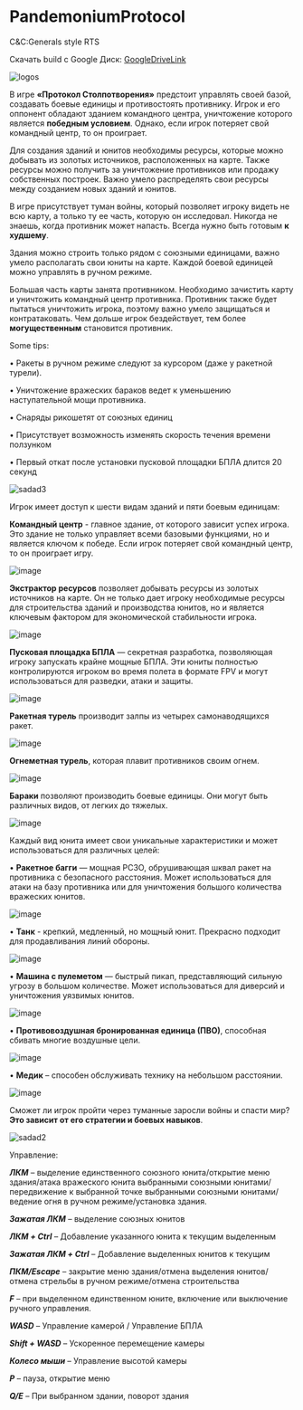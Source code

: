 # PandemoniumProtocol
C&amp;C:Generals style RTS

Скачать build с Google Диск:
[GoogleDriveLink](https://drive.google.com/file/d/1MUyM5szgDgpFMdbKhAGkCI3b3MLiMN7Y/view?usp=sharing)


![logos](https://github.com/svinokiller/PandemoniumProtocol/assets/115075748/434dd9f7-c311-4016-9c8d-492b075beb64)


В игре **«Протокол Столпотворения»** предстоит управлять своей базой, создавать боевые единицы и противостоять противнику. Игрок и его оппонент обладают зданием командного центра, уничтожение которого является **победным условием**. Однако, если игрок потеряет свой командный центр, то он проиграет.

Для создания зданий и юнитов необходимы ресурсы, которые можно добывать из золотых источников, расположенных на карте. Также ресурсы можно получить за уничтожение противников или продажу собственных построек. Важно умело распределять свои ресурсы между созданием новых зданий и юнитов.

В игре присутствует туман войны, который позволяет игроку видеть не всю карту, а только ту ее часть, которую он исследовал. Никогда не знаешь, когда противник может напасть. Всегда нужно быть готовым **к худшему**.

Здания можно строить только рядом с союзными единицами, важно умело располагать свои юниты на карте. Каждой боевой единицей можно управлять в ручном режиме.

Большая часть карты занята противником. Необходимо зачистить карту и уничтожить командный центр противника. Противник также будет пытаться уничтожить игрока, поэтому важно умело защищаться и контратаковать. Чем дольше игрок бездействует, тем более **могущественным** становится противник. 


Some tips:

•	Ракеты в ручном режиме следуют за курсором (даже у ракетной турели). 

•	Уничтожение вражеских бараков ведет к уменьшению наступательной мощи противника.

•	Снаряды рикошетят от союзных единиц

•	Присутствует возможность изменять скорость течения времени ползунком

• Первый откат после установки пусковой площадки БПЛА длится 20 секунд



![sadad3](https://github.com/svinokiller/PandemoniumProtocol/assets/115075748/f3fa8420-4d92-4238-892a-be058a74243c)




Игрок имеет доступ к шести видам зданий и пяти боевым единицам:

**Командный центр** - главное здание, от которого зависит успех игрока. Это здание не только управляет всеми базовыми функциями, но и является ключом к победе. Если игрок потеряет свой командный центр, то он проиграет игру.

![image](https://github.com/svinokiller/PandemoniumProtocol/assets/115075748/121f30ef-32b6-49c1-a778-4f992c384f97)


**Экстрактор ресурсов** позволяет добывать ресурсы из золотых источников на карте. Он не только дает игроку необходимые ресурсы для строительства зданий и производства юнитов, но и является ключевым фактором для экономической стабильности игрока.

![image](https://github.com/svinokiller/PandemoniumProtocol/assets/115075748/c7f9fa02-0f7b-4d52-b70d-24891af2d373)


**Пусковая площадка БПЛА** — секретная разработка, позволяющая игроку запускать крайне мощные БПЛА. Эти юниты полностью контролируются игроком во время полета в формате FPV и могут использоваться для разведки, атаки и защиты.

![image](https://github.com/svinokiller/PandemoniumProtocol/assets/115075748/292ac96f-0543-4260-aa56-3f1a4393da0f)


**Ракетная турель** производит залпы из четырех самонаводящихся ракет. 


![image](https://github.com/svinokiller/PandemoniumProtocol/assets/115075748/830f047b-733c-4c65-988b-47bfda5cc14b)


**Огнеметная турель**, которая плавит противников своим огнем.

![image](https://github.com/svinokiller/PandemoniumProtocol/assets/115075748/a2fd0a5e-6443-40ad-a6ac-052a06034bb9)


**Бараки** позволяют производить боевые единицы. Они могут быть различных видов, от легких до тяжелых. 

![image](https://github.com/svinokiller/PandemoniumProtocol/assets/115075748/582138c6-c9b0-47ea-a0c9-ae0fc7e752ba)


Каждый вид юнита имеет свои уникальные характеристики и может использоваться для различных целей:

•	**Ракетное багги** — мощная РСЗО, обрушивающая шквал ракет на противника с безопасного расстояния. Может использоваться для атаки на базу противника или для уничтожения большого количества вражеских юнитов.

![image](https://github.com/svinokiller/PandemoniumProtocol/assets/115075748/2d90aaaf-a303-41c3-b13a-793cebd69815)


•	**Танк** - крепкий, медленный, но мощный юнит. Прекрасно подходит для продавливания линий обороны.

![image](https://github.com/svinokiller/PandemoniumProtocol/assets/115075748/092aeaa3-0a96-467a-b14a-744bcb3101ae)


•	**Машина с пулеметом** — быстрый пикап, представляющий сильную угрозу в большом количестве. Может использоваться для диверсий и уничтожения уязвимых юнитов.

![image](https://github.com/svinokiller/PandemoniumProtocol/assets/115075748/9185d019-169d-466b-92fa-cdeb875af175)


•	**Противовоздушная бронированная единица (ПВО)**, способная сбивать многие воздушные цели.

![image](https://github.com/svinokiller/PandemoniumProtocol/assets/115075748/1f3fc367-c5b3-498c-a49d-fbe66881cea1)



•	**Медик** – способен обслуживать технику на небольшом расстоянии. 

![image](https://github.com/svinokiller/PandemoniumProtocol/assets/115075748/3ed9d223-2a8e-4a08-a504-1d72f207c239)


Сможет ли игрок пройти через туманные заросли войны и спасти мир? 
**Это зависит от его стратегии и боевых навыков**.


![sadad2](https://github.com/svinokiller/PandemoniumProtocol/assets/115075748/362d100d-8c65-4564-9a11-739fce693ed5)


Управление:

***ЛКМ*** – выделение единственного союзного юнита/открытие меню здания/атака вражеского юнита выбранными союзными юнитами/передвижение к выбранной точке выбранными союзными юнитами/ведение огня в ручном режиме/установка здания.

***Зажатая ЛКМ*** – выделение союзных юнитов

***ЛКМ + Ctrl*** – Добавление указанного юнита к текущим выделенным

***Зажатая ЛКМ + Ctrl*** – Добавление выделенных юнитов к текущим

***ПКМ/Escape*** – закрытие меню здания/отмена выделения юнитов/отмена стрельбы в ручном режиме/отмена строительства

***F*** – при выделенном единственном юните, включение или выключение ручного управления.

***WASD*** – Управление камерой / Управление БПЛА

***Shift + WASD*** – Ускоренное перемещение камеры

***Колесо мыши*** – Управление высотой камеры

***P*** – пауза, открытие меню

***Q/E*** – При выбранном здании, поворот здания
